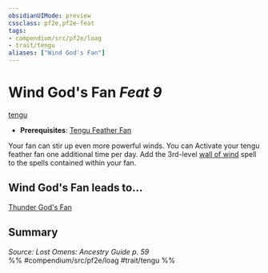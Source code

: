 ```yaml
---
obsidianUIMode: preview
cssclass: pf2e,pf2e-feat
tags:
- compendium/src/pf2e/loag
- trait/tengu
aliases: ["Wind God's Fan"]
---
```

# Wind God's Fan  *Feat 9*  
[tengu](rules/traits/tengu-b1.md "Tengu Ancestry & Heritage Trait")  

- **Prerequisites**: [Tengu Feather Fan](compendium/feats/tengu-feather-fan-loag.md)

Your fan can stir up even more powerful winds. You can Activate your tengu feather fan one additional time per day. Add the 3rd-level [wall of wind](compendium/spells/wall-of-wind.md) spell to the spells contained within your fan.

## Wind God's Fan leads to...

[Thunder God's Fan](compendium/feats/thunder-gods-fan-loag.md)

## Summary

*Source: Lost Omens: Ancestry Guide p. 59*  
%% #compendium/src/pf2e/loag #trait/tengu %%
